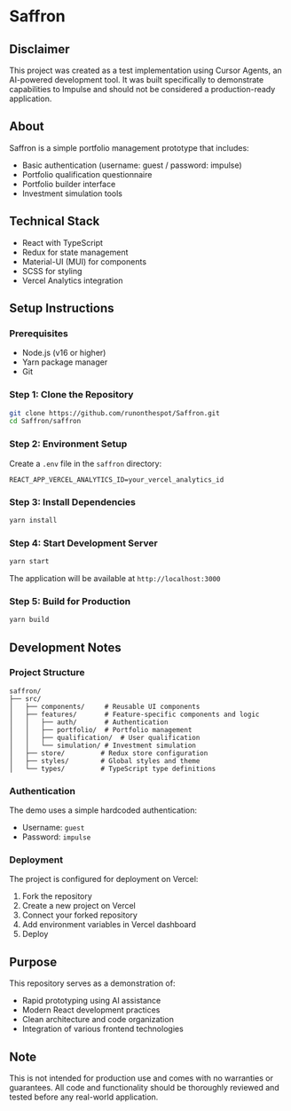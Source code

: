 # Saffron

## Disclaimer
This project was created as a test implementation using Cursor Agents, an AI-powered development tool. It was built specifically to demonstrate capabilities to Impulse and should not be considered a production-ready application.

## About
Saffron is a simple portfolio management prototype that includes:
- Basic authentication (username: guest / password: impulse)
- Portfolio qualification questionnaire
- Portfolio builder interface
- Investment simulation tools

## Technical Stack
- React with TypeScript
- Redux for state management
- Material-UI (MUI) for components
- SCSS for styling
- Vercel Analytics integration

## Setup Instructions

### Prerequisites
- Node.js (v16 or higher)
- Yarn package manager
- Git

### Step 1: Clone the Repository
```bash
git clone https://github.com/runonthespot/Saffron.git
cd Saffron/saffron
```

### Step 2: Environment Setup
Create a `.env` file in the `saffron` directory:
```env
REACT_APP_VERCEL_ANALYTICS_ID=your_vercel_analytics_id
```

### Step 3: Install Dependencies
```bash
yarn install
```

### Step 4: Start Development Server
```bash
yarn start
```
The application will be available at `http://localhost:3000`

### Step 5: Build for Production
```bash
yarn build
```

## Development Notes

### Project Structure
```
saffron/
├── src/
│   ├── components/     # Reusable UI components
│   ├── features/       # Feature-specific components and logic
│   │   ├── auth/       # Authentication
│   │   ├── portfolio/  # Portfolio management
│   │   ├── qualification/  # User qualification
│   │   └── simulation/ # Investment simulation
│   ├── store/         # Redux store configuration
│   ├── styles/        # Global styles and theme
│   └── types/         # TypeScript type definitions
```

### Authentication
The demo uses a simple hardcoded authentication:
- Username: `guest`
- Password: `impulse`

### Deployment
The project is configured for deployment on Vercel:
1. Fork the repository
2. Create a new project on Vercel
3. Connect your forked repository
4. Add environment variables in Vercel dashboard
5. Deploy

## Purpose
This repository serves as a demonstration of:
- Rapid prototyping using AI assistance
- Modern React development practices
- Clean architecture and code organization
- Integration of various frontend technologies

## Note
This is not intended for production use and comes with no warranties or guarantees. All code and functionality should be thoroughly reviewed and tested before any real-world application. 